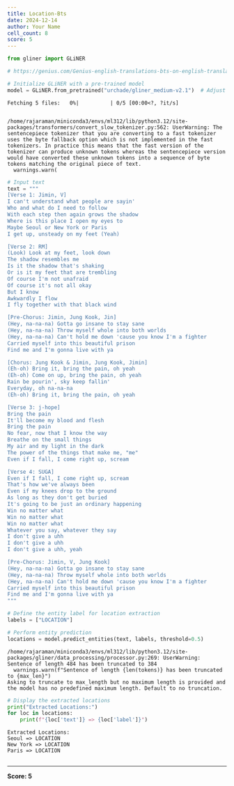 ```yaml
---
title: Location-Bts
date: 2024-12-14
author: Your Name
cell_count: 8
score: 5
---
```


```python
from gliner import GLiNER
```


```python
# https://genius.com/Genius-english-translations-bts-on-english-translation-lyrics
```


```python
# Initialize GLiNER with a pre-trained model
model = GLiNER.from_pretrained("urchade/gliner_medium-v2.1")  # Adjust to a location-specific model if needed
```


    Fetching 5 files:   0%|          | 0/5 [00:00<?, ?it/s]


    /home/rajaraman/miniconda3/envs/ml312/lib/python3.12/site-packages/transformers/convert_slow_tokenizer.py:562: UserWarning: The sentencepiece tokenizer that you are converting to a fast tokenizer uses the byte fallback option which is not implemented in the fast tokenizers. In practice this means that the fast version of the tokenizer can produce unknown tokens whereas the sentencepiece version would have converted these unknown tokens into a sequence of byte tokens matching the original piece of text.
      warnings.warn(



```python
# Input text
text = """
[Verse 1: Jimin, V]
I can't understand what people are sayin'
Who and what do I need to follow
With each step then again grows the shadow
Where is this place I open my eyes to
Maybe Seoul or New York or Paris
I get up, unsteady on my feet (Yeah)

[Verse 2: RM]
(Look) Look at my feet, look down
The shadow resembles me
Is it the shadow that's shaking
Or is it my feet that are trembling
Of course I'm not unafraid
Of course it's not all okay
But I know
Awkwardly I flow
I fly together with that black wind

[Pre-Chorus: Jimin, Jung Kook, Jin]
(Hey, na-na-na) Gotta go insane to stay sane
(Hey, na-na-na) Throw myself whole into both worlds
(Hey, na-na-na) Can't hold me down 'cause you know I'm a fighter
Carried myself into this beautiful prison
Find me and I'm gonna live with ya

[Chorus: Jung Kook & Jimin, Jung Kook, Jimin]
(Eh-oh) Bring it, bring the pain, oh yeah
(Eh-oh) Come on up, bring the pain, oh yeah
Rain be pourin', sky keep fallin'
Everyday, oh na-na-na
(Eh-oh) Bring it, bring the pain, oh yeah

[Verse 3: j-hope]
Bring the pain
It'll become my blood and flesh
Bring the pain
No fear, now that I know the way
Breathe on the small things
My air and my light in the dark
The power of the things that make me, "me"
Even if I fall, I come right up, scream

[Verse 4: SUGA]
Even if I fall, I come right up, scream
That's how we've always been
Even if my knees drop to the ground
As long as they don't get buried
It's going to be just an ordinary happening
Win no matter what
Win no matter what
Win no matter what
Whatever you say, whatever they say
I don't give a uhh
I don't give a uhh
I don't give a uhh, yeah

[Pre-Chorus: Jimin, V, Jung Kook]
(Hey, na-na-na) Gotta go insane to stay sane
(Hey, na-na-na) Throw myself whole into both worlds
(Hey, na-na-na) Can't hold me down 'cause you know I'm a fighter
Carried myself into this beautiful prison
Find me and I'm gonna live with ya
"""
```


```python
# Define the entity label for location extraction
labels = ["LOCATION"]
```


```python
# Perform entity prediction
locations = model.predict_entities(text, labels, threshold=0.5)
```

    /home/rajaraman/miniconda3/envs/ml312/lib/python3.12/site-packages/gliner/data_processing/processor.py:269: UserWarning: Sentence of length 484 has been truncated to 384
      warnings.warn(f"Sentence of length {len(tokens)} has been truncated to {max_len}")
    Asking to truncate to max_length but no maximum length is provided and the model has no predefined maximum length. Default to no truncation.



```python
# Display the extracted locations
print("Extracted Locations:")
for loc in locations:
    print(f"{loc['text']} => {loc['label']}")
```

    Extracted Locations:
    Seoul => LOCATION
    New York => LOCATION
    Paris => LOCATION



```python

```


---
**Score: 5**